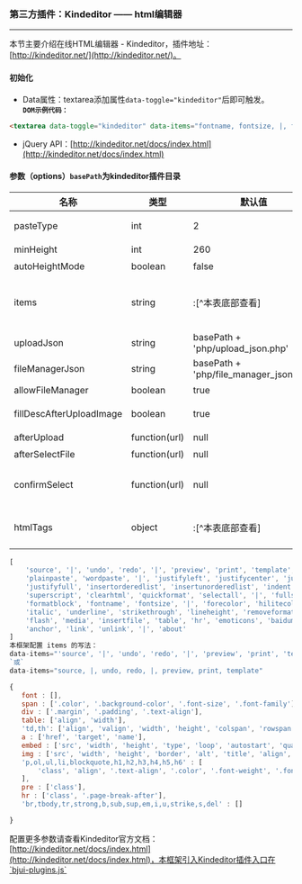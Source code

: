 ### 第三方插件：Kindeditor —— html编辑器
***
本节主要介绍在线HTML编辑器 - Kindeditor，插件地址：[http://kindeditor.net/](http://kindeditor.net/)。
#### 初始化
* Data属性：textarea添加属性`data-toggle="kindeditor"`后即可触发。<br>
**`DOM示例代码：`**
```html
<textarea data-toggle="kindeditor" data-items="fontname, fontsize, |, forecolor, hilitecolor, bold, italic, underline, removeformat, |, justifyleft, justifycenter, justifyright, insertorderedlist, insertunorderedlist, |, emoticons, image, link"></textarea>
```
* jQuery API：[http://kindeditor.net/docs/index.html](http://kindeditor.net/docs/index.html)
#### 参数（options）`basePath`为kindeditor插件目录

| 名称 | 类型 | 默认值 | 描述 |
| -- | -- | -- | -- |
| pasteType | int | 2 | [可选] 粘贴类型，0:禁止粘贴, 1:纯文本粘贴, 2:HTML粘贴。 |
| minHeight | int | 260 | [可选] 编辑器的高度。 |
| autoHeightMode | boolean | false | [可选] 编辑器是否可以自动调整高度。 |
| items | string |:[^本表底部查看]| [可选] 编辑器的工具栏显示图标，多个图标名称以`,`分隔，全部工具见：[http://kindeditor.net/docs/option.html#items](http://kindeditor.net/docs/option.html#items)。 |
| uploadJson | string | basePath + 'php/upload_json.php' | [可选] 编辑器上传文件的服务器端程序。 |
| fileManagerJson | string | basePath + 'php/file_manager_json.php' | [可选] 指定浏览远程图片的服务器端程序。 |
| allowFileManager | boolean | true | [可选] 上传时是否显示浏览远程服务器按钮。 |
| fillDescAfterUploadImage | boolean | true | [可选] 上传图片成功后，为true则转到属性页，false则直接插入图片。 |
| afterUpload | function(url) | null | [可选] 上传文件后执行的回调函数。 |
| afterSelectFile | function(url) | null | [可选] 从图片空间选择文件后执行的回调函数。 |
| confirmSelect | function(url) | null | [可选] `自定义`用于上传(fillDescAfterUploadImage=true时生效)或选择图片并插入成功后的回调函数。 |
| htmlTags | object | :[^本表底部查看] | [可选] 指定要保留的HTML标记和属性，官方版见：[http://kindeditor.net/docs/option.html#htmltags](http://kindeditor.net/docs/option.html#htmltags)。 |
[^Items默认值]:
```js
[
    'source', '|', 'undo', 'redo', '|', 'preview', 'print', 'template', 'code', 'cut', 'copy', 'paste',
    'plainpaste', 'wordpaste', '|', 'justifyleft', 'justifycenter', 'justifyright',
    'justifyfull', 'insertorderedlist', 'insertunorderedlist', 'indent', 'outdent', 'subscript',
    'superscript', 'clearhtml', 'quickformat', 'selectall', '|', 'fullscreen', '/',
    'formatblock', 'fontname', 'fontsize', '|', 'forecolor', 'hilitecolor', 'bold',
    'italic', 'underline', 'strikethrough', 'lineheight', 'removeformat', '|', 'image', 'multiimage',
    'flash', 'media', 'insertfile', 'table', 'hr', 'emoticons', 'baidumap', 'pagebreak',
    'anchor', 'link', 'unlink', '|', 'about'
]
本框架配置 items 的写法：
data-items="'source', '|', 'undo', 'redo', '|', 'preview', 'print', 'template'"
`或`
data-items="source, |, undo, redo, |, preview, print, template"
 ```
        
 [^htmlTags默认值]:
 ```js
{
    font : [],
    span : ['.color', '.background-color', '.font-size', '.font-family'],
    div : ['.margin', '.padding', '.text-align'],
    table: ['align', 'width'],
    'td,th': ['align', 'valign', 'width', 'height', 'colspan', 'rowspan'],
    a : ['href', 'target', 'name'],
    embed : ['src', 'width', 'height', 'type', 'loop', 'autostart', 'quality', '.width', '.height', 'align', 'allowscriptaccess'],
    img : ['src', 'width', 'height', 'border', 'alt', 'title', 'align', '.width', '.height', '.border'],
    'p,ol,ul,li,blockquote,h1,h2,h3,h4,h5,h6' : [
        'class', 'align', '.text-align', '.color', '.font-weight', '.font-style', '.text-decoration', '.vertical-align', '.text-indent', '.margin-left'
    ],
    pre : ['class'],
    hr : ['class', '.page-break-after'],
    'br,tbody,tr,strong,b,sub,sup,em,i,u,strike,s,del' : []

}
 ```
配置更多参数请查看Kindeditor官方文档：[http://kindeditor.net/docs/index.html](http://kindeditor.net/docs/index.html)，本框架引入Kindeditor插件入口在`bjui-plugins.js`
